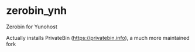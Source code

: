 # zerobin_ynh
Zerobin for Yunohost

Actually installs PrivateBin (https://privatebin.info), a much more maintained fork
